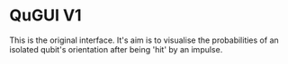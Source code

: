 # QuGUI V1
This is the original interface.
It's aim is to visualise the probabilities of an isolated qubit's orientation after being 'hit' by an impulse.
